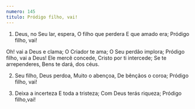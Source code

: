 ```yaml
---
numero: 145
titulo: Pródigo filho, vai!
---
```

1. Deus, no Seu lar, espera,
O filho que perdera
E que amado era;
Pródigo filho, vai!

Oh! vai a Deus e clama;
O Criador te ama;
O Seu perdão implora;
Pródigo filho, vai a Deus!
Ele mercê concede,
Cristo por ti intercede;
Se te arrependeres,
Bens te dará, dos céus.

2. Seu filho, Deus perdoa,
Muito o abençoa,
De bênçãos o coroa;
Pródigo filho, vai!

3. Deixa a incerteza
E toda a tristeza;
Com Deus terás riqueza;
Pródigo filho,vai!

